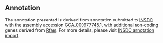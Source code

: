 

Annotation
----------

The annotation presented is derived from annotation submitted to
[INSDC](http://www.insdc.org) with the assembly accession
[GCA\_000977745.1](http://www.ebi.ac.uk/ena/data/view/GCA_000977745.1),
with additional non-coding genes derived from
[Rfam](http://rfam.xfam.org/). For more details, please visit [INSDC
annotation
import](http://ensemblgenomes.org/info/data/insdc_annotation).
